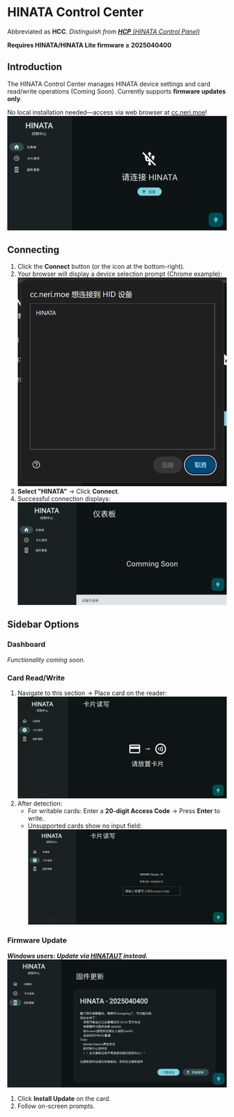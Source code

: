 
# HINATA Control Center  
Abbreviated as **HCC**. *Distinguish from [**HCP** (HINATA Control Panel)](../HCP/)*  

**Requires HINATA/HINATA Lite firmware ≥ 2025040400**  

## Introduction  
The HINATA Control Center manages HINATA device settings and card read/write operations (Coming Soon). Currently supports **firmware updates only**.  

No local installation needed—access via web browser at [cc.neri.moe](https://cc.neri.moe)!  
![hcc](assets/hcc.png)  

## Connecting  
1. Click the **Connect** button (or the icon at the bottom-right).  
2. Your browser will display a device selection prompt (Chrome example):  
   ![connect](assets/connect.png)  
3. **Select "HINATA"** → Click **Connect**.  
4. Successful connection displays:  
   ![connected](assets/connected.png)  

## Sidebar Options  

### Dashboard  
*Functionality coming soon.*  

### Card Read/Write  
1. Navigate to this section → Place card on the reader:  
   ![card1](assets/card1.png)  
2. After detection:  
   - For writable cards: Enter a **20-digit Access Code** → Press **Enter** to write.  
   - Unsupported cards show no input field:  
   ![card2](assets/card2.png)  

### Firmware Update  
***Windows users: Update via [HINATAUT](../Update/#updating-via-updater-tool-windows) instead.***  
![update](assets/update.png)  
1. Click **Install Update** on the card.  
2. Follow on-screen prompts.  
